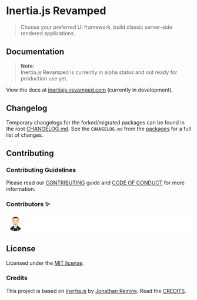 # Inertia.js Revamped

> Choose your preferred UI framework, build classic server-side rendered applications.

## Documentation

> **Note:**  
> Inertia.js Revamped is currently in alpha status and not ready for production use yet.

View the docs at [inertiajs-revamped.com](https://inertiajs-revamped.com) (currently in development).

## Changelog

Temporary changelogs for the forked/migrated packages can be found in the root [CHANGELOG.md](https://github.com/inertiajs-revamped/inertia/tree/main/CHANGELOG.md). See the `CHANGELOG.md` from the [packages](https://github.com/inertiajs-revamped/inertia/tree/main/packages) for a full list of changes.

## Contributing

### Contributing Guidelines

Please read our [CONTRIBUTING](https://github.com/inertiajs-revamped/inertia/blob/main/CONTRIBUTING.md) guide and [CODE OF CONDUCT](https://github.com/inertiajs-revamped/inertia/blob/main/CODE_OF_CONDUCT.md) for more information.

### Contributors ✨

<a href="https://github.com/inertiajs-revamped/inertia/graphs/contributors"><img src="https://raw.githubusercontent.com/inertiajs-revamped/inertia/main/.github/assets/CONTRIBUTORS.svg" alt="Contributors" /></a>

## License

Licensed under the [MIT license](https://github.com/inertiajs-revamped/inertia/blob/main/LICENSE).

### Credits

This project is based on [Inertia.js](https://inertiajs.com/) by [Jonathan Reinink](https://reinink.ca/). Read the [CREDITS](https://github.com/inertiajs-revamped/inertia/blob/main/CREDITS.md).
